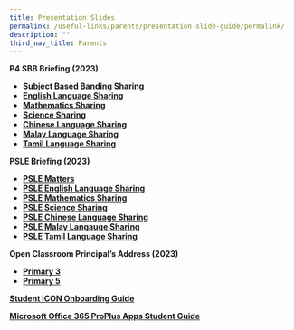 ```yaml
---
title: Presentation Slides
permalink: /useful-links/parents/presentation-slide-guide/permalink/
description: ""
third_nav_title: Parents
---
```




**P4 SBB Briefing (2023)**

*   **[Subject Based Banding Sharing](https://shuqunpri-moe-edu-sg-admin.cwp.sg/wp-content/uploads/2023/02/P4-SBB-Briefing.pdf)**
*   **[English Language Sharing](https://shuqunpri-moe-edu-sg-admin.cwp.sg/wp-content/uploads/2023/02/2023-English-SBB-Briefing-Slides.pdf)**
*   **[Mathematics Sharing](https://shuqunpri-moe-edu-sg-admin.cwp.sg/wp-content/uploads/2023/02/2023-Math-SBB-Briefing-Slides.pdf)**
*   **[Science Sharing](https://shuqunpri-moe-edu-sg-admin.cwp.sg/wp-content/uploads/2023/02/2023-Science-SBB-Briefing-Slides.pdf)**
*   **[Chinese Language Sharing](https://shuqunpri-moe-edu-sg-admin.cwp.sg/wp-content/uploads/2023/02/2023-Chinese-SBB-Briefing-slides.pdf)**
*   **[Malay Language Sharing](https://shuqunpri-moe-edu-sg-admin.cwp.sg/wp-content/uploads/2023/02/2023-Malay-SBB-Briefing-Slides.pdf)**
*   **[Tamil Language Sharing](https://shuqunpri-moe-edu-sg-admin.cwp.sg/wp-content/uploads/2023/02/2023-Tamil-SBB-Briefing-Slides.pdf)**

**PSLE Briefing (2023)**

*   **[PSLE Matters](https://shuqunpri-moe-edu-sg-admin.cwp.sg/wp-content/uploads/2023/02/PSLE-Briefing-2023.pdf)**
*   **[PSLE English Language Sharing](https://shuqunpri-moe-edu-sg-admin.cwp.sg/wp-content/uploads/2023/02/PSLE-EL-Briefing-2023.pdf)**
*   **[PSLE Mathematics Sharing](https://shuqunpri-moe-edu-sg-admin.cwp.sg/wp-content/uploads/2023/02/PSLE-MA-Briefing-2023.pdf)**
*   **[PSLE Science Sharing](https://shuqunpri-moe-edu-sg-admin.cwp.sg/wp-content/uploads/2023/02/PSLE-SC-Briefing-2023.pdf)**
*   **[PSLE Chinese Language Sharing](https://shuqunpri-moe-edu-sg-admin.cwp.sg/wp-content/uploads/2023/02/PSLE-CL-Briefing-2023.pdf)**
*   **[PSLE Malay Langauge Sharing](https://shuqunpri-moe-edu-sg-admin.cwp.sg/wp-content/uploads/2023/02/PSLE-ML-Briefing-2023.pdf)**
*   **[PSLE Tamil Language Sharing](https://shuqunpri-moe-edu-sg-admin.cwp.sg/wp-content/uploads/2023/02/PSLE-TL-Briefing-2023.pdf)**

**Open Classroom Principal’s Address (2023)**

*   **[Primary 3](https://shuqunpri-moe-edu-sg-admin.cwp.sg/wp-content/uploads/2023/01/P3-Open-Classroom-19-Jan-2023.pdf)**
*   **[Primary 5](https://shuqunpri-moe-edu-sg-admin.cwp.sg/wp-content/uploads/2023/01/P5-Open-Classroom-19-Jan-2023.pdf)**

**[Student iCON Onboarding Guide](https://shuqunpri-moe-edu-sg-admin.cwp.sg/wp-content/uploads/2023/02/SQPS-Student-iCON-Onboarding-Guide.pdf)**

**[Microsoft Office 365 ProPlus Apps Student Guide](https://shuqunpri-moe-edu-sg-admin.cwp.sg/wp-content/uploads/2022/07/Microsoft-Office-365-ProPlus-Apps-Student-Guide-2022.pdf)**